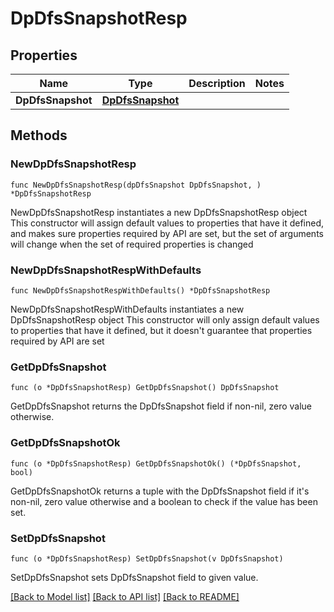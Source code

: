 # DpDfsSnapshotResp

## Properties

Name | Type | Description | Notes
------------ | ------------- | ------------- | -------------
**DpDfsSnapshot** | [**DpDfsSnapshot**](DpDfsSnapshot.md) |  | 

## Methods

### NewDpDfsSnapshotResp

`func NewDpDfsSnapshotResp(dpDfsSnapshot DpDfsSnapshot, ) *DpDfsSnapshotResp`

NewDpDfsSnapshotResp instantiates a new DpDfsSnapshotResp object
This constructor will assign default values to properties that have it defined,
and makes sure properties required by API are set, but the set of arguments
will change when the set of required properties is changed

### NewDpDfsSnapshotRespWithDefaults

`func NewDpDfsSnapshotRespWithDefaults() *DpDfsSnapshotResp`

NewDpDfsSnapshotRespWithDefaults instantiates a new DpDfsSnapshotResp object
This constructor will only assign default values to properties that have it defined,
but it doesn't guarantee that properties required by API are set

### GetDpDfsSnapshot

`func (o *DpDfsSnapshotResp) GetDpDfsSnapshot() DpDfsSnapshot`

GetDpDfsSnapshot returns the DpDfsSnapshot field if non-nil, zero value otherwise.

### GetDpDfsSnapshotOk

`func (o *DpDfsSnapshotResp) GetDpDfsSnapshotOk() (*DpDfsSnapshot, bool)`

GetDpDfsSnapshotOk returns a tuple with the DpDfsSnapshot field if it's non-nil, zero value otherwise
and a boolean to check if the value has been set.

### SetDpDfsSnapshot

`func (o *DpDfsSnapshotResp) SetDpDfsSnapshot(v DpDfsSnapshot)`

SetDpDfsSnapshot sets DpDfsSnapshot field to given value.



[[Back to Model list]](../README.md#documentation-for-models) [[Back to API list]](../README.md#documentation-for-api-endpoints) [[Back to README]](../README.md)


